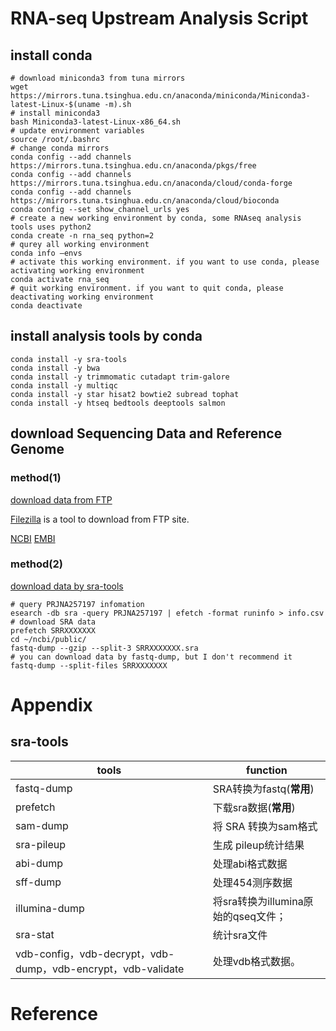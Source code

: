 # RNA-seq Upstream Analysis Script
## install conda
```shell
# download miniconda3 from tuna mirrors
wget https://mirrors.tuna.tsinghua.edu.cn/anaconda/miniconda/Miniconda3-latest-Linux-$(uname -m).sh
# install miniconda3
bash Miniconda3-latest-Linux-x86_64.sh
# update environment variables
source /root/.bashrc
# change conda mirrors
conda config --add channels https://mirrors.tuna.tsinghua.edu.cn/anaconda/pkgs/free
conda config --add channels https://mirrors.tuna.tsinghua.edu.cn/anaconda/cloud/conda-forge
conda config --add channels https://mirrors.tuna.tsinghua.edu.cn/anaconda/cloud/bioconda
conda config --set show_channel_urls yes
# create a new working environment by conda, some RNAseq analysis tools uses python2
conda create -n rna_seq python=2
# qurey all working environment
conda info —envs
# activate this working environment. if you want to use conda, please activating working environment
conda activate rna_seq
# quit working environment. if you want to quit conda, please deactivating working environment
conda deactivate
```
## install analysis tools by conda
```shell
conda install -y sra-tools
conda install -y bwa
conda install -y trimmomatic cutadapt trim-galore
conda install -y multiqc
conda install -y star hisat2 bowtie2 subread tophat
conda install -y htseq bedtools deeptools salmon
```
## download Sequencing Data and Reference Genome
### method(1)
[download data from FTP][1]

[Filezilla](https://filezilla-project.org/) is a tool to download from FTP site.

[NCBI](ftp://ftp.ncbi.nlm.nih.gov/)
[EMBI](ftp://ftp.ensembl.org/pub/)

### method(2)
[download data by sra-tools][2]

```shell
# query PRJNA257197 infomation
esearch -db sra -query PRJNA257197 | efetch -format runinfo > info.csv
# download SRA data
prefetch SRRXXXXXXX
cd ~/ncbi/public/
fastq-dump --gzip --split-3 SRRXXXXXXX.sra
# you can download data by fastq-dump, but I don't recommend it
fastq-dump --split-files SRRXXXXXXX
```












# Appendix
## sra-tools
tools | function
-|-
fastq-dump | SRA转换为fastq(**常用**)
prefetch | 下载sra数据(**常用**)
sam-dump | 将 SRA 转换为sam格式
sra-pileup | 生成 pileup统计结果
abi-dump | 处理abi格式数据
sff-dump | 处理454测序数据
illumina-dump | 将sra转换为illumina原始的qseq文件；
sra-stat | 统计sra文件
vdb-config，vdb-decrypt，vdb-dump，vdb-encrypt，vdb-validate | 处理vdb格式数据。

# Reference
[1]: https://mp.weixin.qq.com/s?__biz=MzI2MjA1MDQxMg==&mid=2649708801&idx=1&sn=ad33d5befa01abf95ac2fc75cd508d11&chksm=f24afe02c53d7714dc948196ad4a8a53729e68bf8f0ad387b5d2872d8302d8567827e06ca0e4&scene=21#wechat_redirect/
[2]: https://mp.weixin.qq.com/s?__biz=MzI2MjA1MDQxMg==&mid=2649708833&idx=1&sn=2d294025c37e0b963d1c8ed00490a9c6&chksm=f24afe22c53d7734c394c748177db7d6cb4fde8a5957937b24d31122ea1cb7122e8702cbdcc1&scene=21#wechat_redirect
